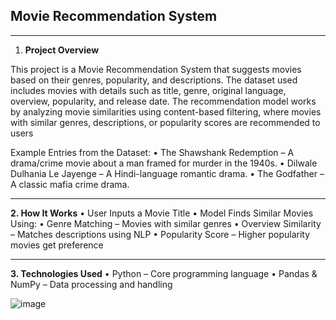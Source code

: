 ## **Movie Recommendation System**

---


1. **Project Overview**

   
This project is a Movie Recommendation System that suggests movies based on their genres, 
popularity, and descriptions. The dataset used includes movies with details such as title, 
genre, original language, overview, popularity, and release date. 
The recommendation model works by analyzing movie similarities using content-based 
filtering, where movies with similar genres, descriptions, or popularity scores are 
recommended to users 

Example Entries from the Dataset: 
• The Shawshank Redemption – A drama/crime movie about a man framed for murder in the 
1940s. 
• Dilwale Dulhania Le Jayenge – A Hindi-language romantic drama. 
• The Godfather – A classic mafia crime drama. 

---
**2. How It Works**
• User Inputs a Movie Title 
• Model Finds Similar Movies Using: 
• Genre Matching – Movies with similar genres 
• Overview Similarity – Matches descriptions using NLP 
• Popularity Score – Higher popularity movies get preference 

---

**3. Technologies Used**
• Python – Core programming language 
• Pandas & NumPy – Data processing and handling 



![image](https://github.com/user-attachments/assets/bc138741-14cd-4d77-ab54-473ec81c3dc8)

